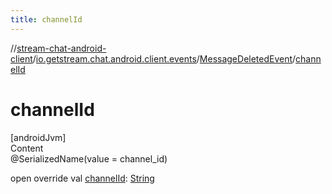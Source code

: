 ```yaml
---
title: channelId
---
```

//[stream-chat-android-client](../../../index.md)/[io.getstream.chat.android.client.events](../index.md)/[MessageDeletedEvent](index.md)/[channelId](channelId.md)



# channelId  
[androidJvm]  
Content  
@SerializedName(value = channel_id)  
  
open override val [channelId](channelId.md): [String](https://kotlinlang.org/api/latest/jvm/stdlib/kotlin/-string/index.html)  



